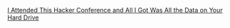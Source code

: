 
[I Attended This Hacker Conference and All I Got Was All the Data on Your Hard Drive](https://www.popsci.com/gear-gadgets/article/2005-04/i-attended-hacker-conference-and-all-i-got-was-all-data-your-hard-drive)
